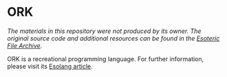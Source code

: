 # ORK

*The materials in this repository were not produced by its owner. The original source code and additional resources can be found in the [Esoteric File Archive].*

ORK is a recreational programming language. For further information, please visit its [Esolang article].

[Esoteric File Archive]: https://github.com/graue/esofiles/tree/master/ork "esofiles/ork at master · graue/esofiles"
[Esolang article]: https://esolangs.org/wiki/ORK "ORK - Esolang"
